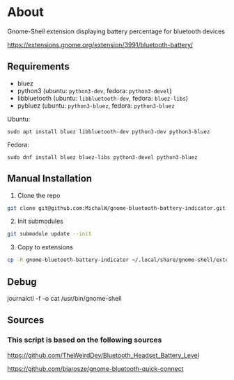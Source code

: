 # About

Gnome-Shell extension displaying battery percentage for bluetooth devices

https://extensions.gnome.org/extension/3991/bluetooth-battery/

## Requirements

* bluez
* python3 (ubuntu: `python3-dev`, fedora: `python3-devel`)
* libbluetooth (ubuntu: `libbluetooth-dev`, fedora: `bluez-libs`)
* pybluez (ubuntu: `python3-bluez`, fedora: `python3-bluez`

Ubuntu:
```
sudo apt install bluez libbluetooth-dev python3-dev python3-bluez
```

Fedora:
```
sudo dnf install bluez bluez-libs python3-devel python3-bluez
```

## Manual Installation

1. Clone the repo
```sh
git clone git@github.com:MichalW/gnome-bluetooth-battery-indicator.git
```

2. Init submodules
```sh
git submodule update --init
```

3. Copy to extensions
```sh
cp -R gnome-bluetooth-battery-indicator ~/.local/share/gnome-shell/extensions/bluetooth-battery@michalw.github.com
```

## Debug
journalctl -f -o cat /usr/bin/gnome-shell


## Sources
### This script is based on the following sources

https://github.com/TheWeirdDev/Bluetooth_Headset_Battery_Level

https://github.com/bjarosze/gnome-bluetooth-quick-connect
